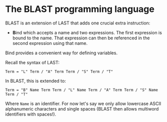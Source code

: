 # The BLAST programming language

BLAST is an extension of LAST that adds one crucial extra instruction:

* **B**ind which accepts a name and two expressions. The first expression is bound to the name. That expression can then be referenced in the second expression using that name.

Bind provides a convenient way for defining variables.

Recall the syntax of LAST:

```abnf
Term = "L" Term / "A" Term Term / "S" Term / "T"
```

In BLAST, this is extended to:

```abnf
Term = "B" Name Term Term / "L" Name Term / "A" Term Term / "S" Name Term / "T"
```

Where `Name` is an identifier. For now let's say we only allow lowercase ASCII alphanumeric characters and single spaces (BLAST then allows multiword identifiers with spaces!).

<!-- todo -->
